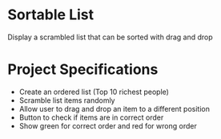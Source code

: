 # Sortable List
Display a scrambled list that can be sorted with drag and drop

# Project Specifications
* Create an ordered list (Top 10 richest people)
* Scramble list items randomly
* Allow user to drag and drop an item to a different position
* Button to check if items are in correct order
* Show green for correct order and red for wrong order
